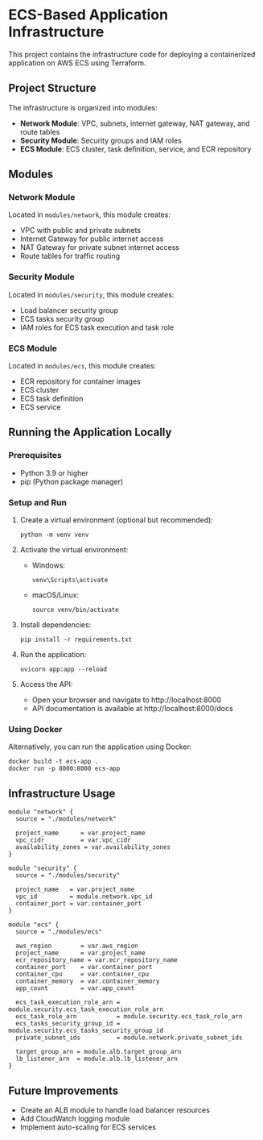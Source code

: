 # ECS-Based Application Infrastructure

This project contains the infrastructure code for deploying a containerized application on AWS ECS using Terraform.

## Project Structure

The infrastructure is organized into modules:

- **Network Module**: VPC, subnets, internet gateway, NAT gateway, and route tables
- **Security Module**: Security groups and IAM roles
- **ECS Module**: ECS cluster, task definition, service, and ECR repository

## Modules

### Network Module

Located in `modules/network`, this module creates:
- VPC with public and private subnets
- Internet Gateway for public internet access
- NAT Gateway for private subnet internet access
- Route tables for traffic routing

### Security Module

Located in `modules/security`, this module creates:
- Load balancer security group
- ECS tasks security group
- IAM roles for ECS task execution and task role

### ECS Module

Located in `modules/ecs`, this module creates:
- ECR repository for container images
- ECS cluster
- ECS task definition
- ECS service

## Running the Application Locally

### Prerequisites
- Python 3.9 or higher
- pip (Python package manager)

### Setup and Run
1. Create a virtual environment (optional but recommended):
   ```
   python -m venv venv
   ```

2. Activate the virtual environment:
   - Windows:
     ```
     venv\Scripts\activate
     ```
   - macOS/Linux:
     ```
     source venv/bin/activate
     ```

3. Install dependencies:
   ```
   pip install -r requirements.txt
   ```

4. Run the application:
   ```
   uvicorn app:app --reload
   ```

5. Access the API:
   - Open your browser and navigate to http://localhost:8000
   - API documentation is available at http://localhost:8000/docs

### Using Docker
Alternatively, you can run the application using Docker:

```
docker build -t ecs-app .
docker run -p 8000:8000 ecs-app
```

## Infrastructure Usage

```hcl
module "network" {
  source = "./modules/network"
  
  project_name      = var.project_name
  vpc_cidr          = var.vpc_cidr
  availability_zones = var.availability_zones
}

module "security" {
  source = "./modules/security"
  
  project_name   = var.project_name
  vpc_id         = module.network.vpc_id
  container_port = var.container_port
}

module "ecs" {
  source = "./modules/ecs"
  
  aws_region        = var.aws_region
  project_name      = var.project_name
  ecr_repository_name = var.ecr_repository_name
  container_port    = var.container_port
  container_cpu     = var.container_cpu
  container_memory  = var.container_memory
  app_count         = var.app_count
  
  ecs_task_execution_role_arn = module.security.ecs_task_execution_role_arn
  ecs_task_role_arn           = module.security.ecs_task_role_arn
  ecs_tasks_security_group_id = module.security.ecs_tasks_security_group_id
  private_subnet_ids          = module.network.private_subnet_ids
  
  target_group_arn = module.alb.target_group_arn
  lb_listener_arn  = module.alb.lb_listener_arn
}
```

## Future Improvements

- Create an ALB module to handle load balancer resources
- Add CloudWatch logging module
- Implement auto-scaling for ECS services